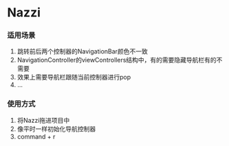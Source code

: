 # Nazzi

### 适用场景
1. 跳转前后两个控制器的NavigationBar颜色不一致
2. NavigationController的viewControllers结构中，有的需要隐藏导航栏有的不需要
3. 效果上需要导航栏跟随当前控制器进行pop
4. ...

### 使用方式
1. 将Nazzi拖进项目中
2. 像平时一样初始化导航控制器
3. command + r
